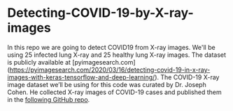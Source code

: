 # Detecting-COVID-19-by-X-ray-images

In this repo we are going to detect COVID19 from X-ray images. We'll be using 25 infected lung X-ray and 25 healthy lung X-ray images. The dataset is publicly available at [pyimagesearch.com] (https://pyimagesearch.com/2020/03/16/detecting-covid-19-in-x-ray-images-with-keras-tensorflow-and-deep-learning/).
The COVID-19 X-ray image dataset we’ll be using for this code was curated by Dr. Joseph Cohen. He collected X-ray images of COVID-19 cases and published them in the [following GitHub repo](https://github.com/ieee8023/covid-chestxray-dataset). 
